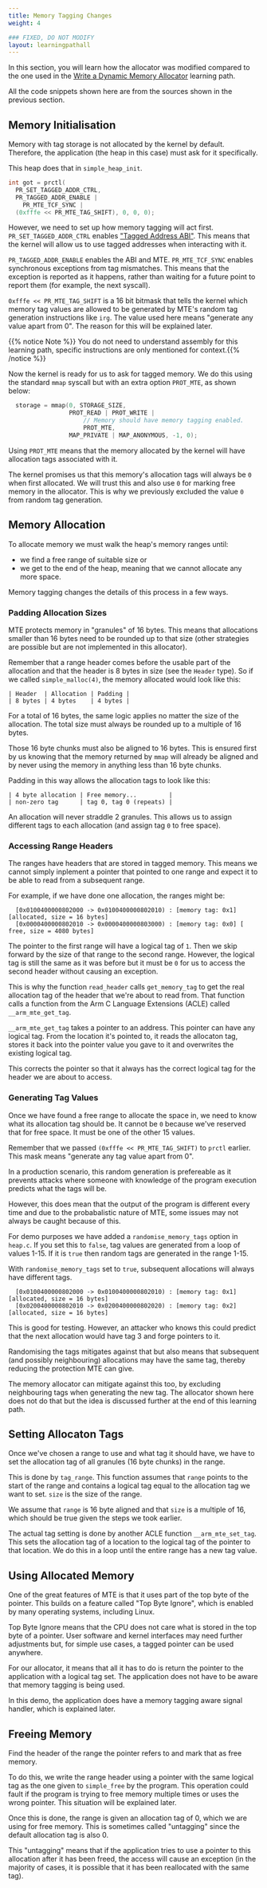 ```yaml
---
title: Memory Tagging Changes
weight: 4

### FIXED, DO NOT MODIFY
layout: learningpathall
---
```


In this section, you will learn how the allocator was modified compared to the one used
in the [Write a Dynamic Memory Allocator](learning-paths/cross-platform/dynamic-memory-allocator/) learning path.

All the code snippets shown here are from the sources shown in the previous section.

## Memory Initialisation

Memory with tag storage is not allocated by the kernel by default. Therefore, the application
(the heap in this case) must ask for it specifically.

This heap does that in `simple_heap_init`.

```C
int got = prctl(
  PR_SET_TAGGED_ADDR_CTRL,
  PR_TAGGED_ADDR_ENABLE |
    PR_MTE_TCF_SYNC |
  (0xfffe << PR_MTE_TAG_SHIFT), 0, 0, 0);
```

However, we need to set up how memory tagging will act first. `PR_SET_TAGGED_ADDR_CTRL`
enables ["Tagged Address ABI"](https://www.kernel.org/doc/html/next/arm64/tagged-address-abi.html). This means that the kernel will allow us to
use tagged addresses when interacting with it.

`PR_TAGGED_ADDR_ENABLE` enables the ABI and MTE.
`PR_MTE_TCF_SYNC` enables synchronous exceptions from tag mismatches. This means
that the exception is reported as it happens, rather than waiting for a future
point to report them (for example, the next syscall).

`0xfffe << PR_MTE_TAG_SHIFT` is a 16 bit bitmask that tells the kernel which
memory tag values are allowed to be generated by MTE's random tag generation
instructions like `irg`. The value used here means "generate any value apart from 0".
The reason for this will be explained later.

{{% notice Note %}}  You do not need to understand assembly for this learning path,
specific instructions are only mentioned for context.{{% /notice %}}

Now the kernel is ready for us to ask for tagged memory. We do this using the standard
`mmap` syscall but with an extra option `PROT_MTE`, as shown below:

```C
  storage = mmap(0, STORAGE_SIZE,
                 PROT_READ | PROT_WRITE |
                     // Memory should have memory tagging enabled.
                     PROT_MTE,
                 MAP_PRIVATE | MAP_ANONYMOUS, -1, 0);
```

Using `PROT_MTE` means that the memory allocated by the kernel will have
allocation tags associated with it.

The kernel promises us that this memory's allocation tags will always be `0`
when first allocated. We will trust this and also use `0` for marking free
memory in the allocator. This is why we previously excluded the value `0` from
random tag generation.

## Memory Allocation

To allocate memory we must walk the heap's memory ranges until:
* we find a free range of suitable size or
* we get to the end of the heap, meaning that we cannot allocate any more space.

Memory tagging changes the details of this process in a few ways.

### Padding Allocation Sizes

MTE protects memory in "granules" of 16 bytes. This means that allocations
smaller than 16 bytes need to be rounded up to that size (other strategies are
possible but are not implemented in this allocator).

Remember that a range header comes before the usable part of the allocation and
that the header is 8 bytes in size (see the `Header` type). So if we called
`simple_malloc(4)`, the memory allocated would look like this:

```text
| Header  | Allocation | Padding |
| 8 bytes | 4 bytes    | 4 bytes |
```

For a total of 16 bytes, the same logic applies no matter the size of the
allocation. The total size must always be rounded up to a multiple of 16 bytes.

Those 16 byte chunks must also be aligned to 16 bytes. This is ensured first by us
knowing that the memory returned by `mmap` will already be aligned and by never
using the memory in anything less than 16 byte chunks.

Padding in this way allows the allocation tags to look like this:
```text
| 4 byte allocation | Free memory...         |
| non-zero tag      | tag 0, tag 0 (repeats) |
```

An allocation will never straddle 2 granules. This allows us to assign
different tags to each allocation (and assign tag `0` to free space).

### Accessing Range Headers

The ranges have headers that are stored in tagged memory. This means we cannot simply inplement a pointer that pointed to one
range and expect it to be able to read from a subsequent range.

For example, if we have done one allocation, the ranges might be:
```text
  [0x0100400000802000 -> 0x0100400000802010) : [memory tag: 0x1] [allocated, size = 16 bytes]
  [0x0000400000802010 -> 0x0000400000803000) : [memory tag: 0x0] [     free, size = 4080 bytes]
```

The pointer to the first range will have a logical tag of `1`. Then we skip
forward by the size of that range to the second range. However, the logical tag
is still the same as it was before but it must be `0` for us to access the
second header without causing an exception.

This is why the function `read_header` calls `get_memory_tag` to get the real
allocation tag of the header that we're about to read from. That function calls a
function from the Arm C Language Extensions (ACLE) called `__arm_mte_get_tag`.

`__arm_mte_get_tag` takes a pointer to an address. This pointer can have any
logical tag. From the location it's pointed to, it reads the allocaton tag, stores
it back into the pointer value you gave to it and overwrites the existing logical tag.

This corrects the pointer so that it always has the correct logical tag
for the header we are about to access.

### Generating Tag Values

Once we have found a free range to allocate the space in, we need to know what its
allocation tag should be. It cannot be `0` because we've reserved that for free
space. It must be one of the other 15 values.

Remember that we passed `(0xfffe << PR_MTE_TAG_SHIFT)` to `prctl` earlier. This
mask means "generate any tag value apart from 0".

In a production scenario, this random generation is prefereable as it prevents
attacks where someone with knowledge of the program execution predicts
what the tags will be.

However, this does mean that the output of the program is different every time and due to the
probabalistic nature of MTE, some issues may not always be caught because of this.

For demo purposes we have added a `randomise_memory_tags` option in `heap.c`.
If you set this to `false`, tag values are generated from a loop of values 1-15.
If it is `true` then random tags are generated in the range 1-15.

With `randomise_memory_tags` set to `true`, subsequent allocations will
always have different tags.

```text
  [0x0100400000802000 -> 0x0100400000802010) : [memory tag: 0x1] [allocated, size = 16 bytes]
  [0x0200400000802010 -> 0x0200400000802020) : [memory tag: 0x2] [allocated, size = 16 bytes]
```

This is good for testing. However, an attacker who knows this could predict that
the next allocation would have tag 3 and forge pointers to it.

Randomising the tags mitigates against that but also means that subsequent (and possibly
neighbouring) allocations may have the same tag, thereby reducing the protection MTE
can give.

The memory allocator can mitigate against this too, by excluding neighbouring tags
when generating the new tag. The allocator shown here does not do that but
the idea is discussed further at the end of this learning path.

## Setting Allocaton Tags

Once we've chosen a range to use and what tag it should have, we have to set
the allocation tag of all granules (16 byte chunks) in the range.

This is done by `tag_range`. This function assumes that `range` points
to the start of the range and contains a logical tag equal to the allocation
tag we want to set. `size` is the size of the range.

We assume that `range` is 16 byte aligned and that `size` is a multiple of 16, which should be true given the steps we took earlier.

The actual tag setting is done by another ACLE function `__arm_mte_set_tag`.
This sets the allocation tag of a location to the logical tag of the pointer
to that location. We do this in a loop until the entire range has a new tag value.

## Using Allocated Memory

One of the great features of MTE is that it uses part of the top byte of the
pointer. This builds on a feature called "Top Byte Ignore", which is enabled
by many operating systems, including Linux.

Top Byte Ignore means that the CPU does not care what is stored in the top
byte of a pointer. User software and kernel interfaces may need further adjustments but, for simple use cases, a tagged pointer can be used anywhere.

For our allocator, it means that all it has to do is return the pointer
to the application with a logical tag set. The application does not have to
be aware that memory tagging is being used.

In this demo, the application does have a memory tagging aware signal handler,
which is explained later.

## Freeing Memory

Find the header of the range the pointer refers to and mark that as free memory.

To do this, we write the range header using a pointer with the same logical tag
as the one given to `simple_free` by the program. This operation could fault
if the program is trying to free memory multiple times or uses the wrong
pointer. This situation will be explained later.

Once this is done, the range is given an allocation tag of 0, which we are using
for free memory. This is sometimes called "untagging" since the default allocation
tag is also 0.

This "untagging" means that if the application tries to use a pointer to this
allocation after it has been freed, the access will cause an exception
(in the majority of cases, it is possible that it has been reallocated with
the same tag).

